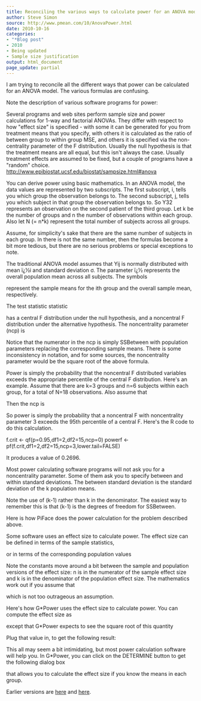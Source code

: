 ```yaml
---
title: Reconciling the various ways to calculate power for an ANOVA model
author: Steve Simon
source: http://www.pmean.com/10/AnovaPower.html
date: 2010-10-16
categories:
- "*Blog post"
- 2010
- Being updated
- Sample size justification
output: html_document
page_update: partial
---
```


I am trying to reconcile all the different ways that power can be calculated for an ANOVA model. The various formulas are confusing.

Note the description of various software programs for power:

Several programs and web sites perform sample size and power calculations for 1-way and factorial ANOVAs. They differ with respect to how "effect size" is specified - with some it can be generated for you from treatment means that you specify, with others it is calculated as the ratio of between group to within group MSE, and others it is specified via the non-centrality parameter of the F distribution. Usually the null hypothesis is that the treatment means are all equal, but this isn't always the case. Usually treatment effects are assumed to be fixed, but a couple of programs have a "random" choice. http://www.epibiostat.ucsf.edu/biostat/sampsize.html#anova

You can derive power using basic mathematics. In an ANOVA model, the data values are represented by two subscripts. The first subscript, i, tells you which group the observation belongs to. The second subscript, j, tells you which subject in that group the observation belongs to. So Y32 represents an observation on the second patient of the third group. Let k be the number of groups and n the number of observations within each group. Also let N (= n*k) represent the total number of subjects across all groups.

Assume, for simplicity's sake that there are the same number of subjects in each group. In there is not the same number, then the formulas become a bit more tedious, but there are no serious problems or special exceptions to note.

The traditional ANOVA model assumes that Yij is normally distributed with mean ï¿½i and standard deviation σ. The parameter ï¿½ represents the overall population mean across all subjects. The symbols



represent the sample means for the ith group and the overall sample mean, respectively.

The test statistic statistic



has a central F distribution under the null hypothesis, and a noncentral F distribution under the alternative hypothesis. The noncentrality parameter (ncp) is



Notice that the numerator in the ncp is simply SSBetween with population parameters replacing the corresponding sample means. There is some inconsistency in notation, and for some sources, the noncentrality parameter would be the square root of the above formula.

Power is simply the probability that the noncentral F distributed variables exceeds the appropriate percentile of the central F distribution. Here's an example. Assume that there are k=3 groups and n=6 subjects within each group, for a total of N=18 observations. Also assume that



Then the ncp is



So power is simply the probability that a noncentral F with noncentrality parameter 3 exceeds the 95th percentile of a central F. Here's the R code to do this calculation.

f.crit <- qf(p=0.95,df1=2,df2=15,ncp=0)
powerf <- pf(f.crit,df1=2,df2=15,ncp=3,lower.tail=FALSE)

It produces a value of 0.2696.

Most power calculating software programs will not ask you for a noncentrality parameter. Some of them ask you to specify between and within standard deviations. The between standard deviation is the standard deviation of the k population means.



Note the use of (k-1) rather than k in the denominator. The easiest way to remember this is that (k-1) is the degrees of freedom for SSBetween.

Here is how PiFace does the power calculation for the problem described above.



Some software uses an effect size to calculate power. The effect size can be defined in terms of the sample statistics,



or in terms of the corresponding population values



Note the constants move around a bit between the sample and population versions of the effect size: n is in the numerator of the sample effect size and k is in the denominator of the population effect size. The mathematics work out if you assume that



which is not too outrageous an assumption.

Here's how G*Power uses the effect size to calculate power. You can compute the effect size as



except that G*Power expects to see the square root of this quantity



Plug that value in, to get the following result:



This all may seem a bit intimidating, but most power calculation software will help you. In G*Power, you can click on the DETERMINE button to get the following dialog box



that allows you to calculate the effect size if you know the means in each group.

Earlier versions are [here][sim1] and [here][sim2].

[sim1]: http://www.pmean.com/10/AnovaPower.html
[sim2]: http://new.pmean.com/anova-power/
